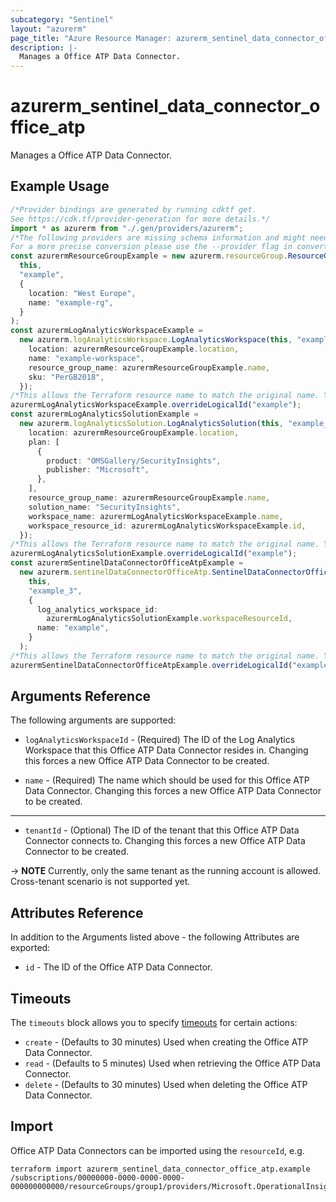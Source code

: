 ```yaml
---
subcategory: "Sentinel"
layout: "azurerm"
page_title: "Azure Resource Manager: azurerm_sentinel_data_connector_office_atp"
description: |-
  Manages a Office ATP Data Connector.
---
```


# azurerm\_sentinel\_data\_connector\_office\_atp

Manages a Office ATP Data Connector.

## Example Usage

```typescript
/*Provider bindings are generated by running cdktf get.
See https://cdk.tf/provider-generation for more details.*/
import * as azurerm from "./.gen/providers/azurerm";
/*The following providers are missing schema information and might need manual adjustments to synthesize correctly: azurerm.
For a more precise conversion please use the --provider flag in convert.*/
const azurermResourceGroupExample = new azurerm.resourceGroup.ResourceGroup(
  this,
  "example",
  {
    location: "West Europe",
    name: "example-rg",
  }
);
const azurermLogAnalyticsWorkspaceExample =
  new azurerm.logAnalyticsWorkspace.LogAnalyticsWorkspace(this, "example_1", {
    location: azurermResourceGroupExample.location,
    name: "example-workspace",
    resource_group_name: azurermResourceGroupExample.name,
    sku: "PerGB2018",
  });
/*This allows the Terraform resource name to match the original name. You can remove the call if you don't need them to match.*/
azurermLogAnalyticsWorkspaceExample.overrideLogicalId("example");
const azurermLogAnalyticsSolutionExample =
  new azurerm.logAnalyticsSolution.LogAnalyticsSolution(this, "example_2", {
    location: azurermResourceGroupExample.location,
    plan: [
      {
        product: "OMSGallery/SecurityInsights",
        publisher: "Microsoft",
      },
    ],
    resource_group_name: azurermResourceGroupExample.name,
    solution_name: "SecurityInsights",
    workspace_name: azurermLogAnalyticsWorkspaceExample.name,
    workspace_resource_id: azurermLogAnalyticsWorkspaceExample.id,
  });
/*This allows the Terraform resource name to match the original name. You can remove the call if you don't need them to match.*/
azurermLogAnalyticsSolutionExample.overrideLogicalId("example");
const azurermSentinelDataConnectorOfficeAtpExample =
  new azurerm.sentinelDataConnectorOfficeAtp.SentinelDataConnectorOfficeAtp(
    this,
    "example_3",
    {
      log_analytics_workspace_id:
        azurermLogAnalyticsSolutionExample.workspaceResourceId,
      name: "example",
    }
  );
/*This allows the Terraform resource name to match the original name. You can remove the call if you don't need them to match.*/
azurermSentinelDataConnectorOfficeAtpExample.overrideLogicalId("example");

```

## Arguments Reference

The following arguments are supported:

*   `logAnalyticsWorkspaceId` - (Required) The ID of the Log Analytics Workspace that this Office ATP Data Connector resides in. Changing this forces a new Office ATP Data Connector to be created.

*   `name` - (Required) The name which should be used for this Office ATP Data Connector. Changing this forces a new Office ATP Data Connector to be created.

***

* `tenantId` - (Optional) The ID of the tenant that this Office ATP Data Connector connects to. Changing this forces a new Office ATP Data Connector to be created.

\-> **NOTE** Currently, only the same tenant as the running account is allowed. Cross-tenant scenario is not supported yet.

## Attributes Reference

In addition to the Arguments listed above - the following Attributes are exported:

* `id` - The ID of the Office ATP Data Connector.

## Timeouts

The `timeouts` block allows you to specify [timeouts](https://www.terraform.io/language/resources/syntax#operation-timeouts) for certain actions:

* `create` - (Defaults to 30 minutes) Used when creating the Office ATP Data Connector.
* `read` - (Defaults to 5 minutes) Used when retrieving the Office ATP Data Connector.
* `delete` - (Defaults to 30 minutes) Used when deleting the Office ATP Data Connector.

## Import

Office ATP Data Connectors can be imported using the `resourceId`, e.g.

```shell
terraform import azurerm_sentinel_data_connector_office_atp.example /subscriptions/00000000-0000-0000-0000-000000000000/resourceGroups/group1/providers/Microsoft.OperationalInsights/workspaces/workspace1/providers/Microsoft.SecurityInsights/dataConnectors/dc1
```
